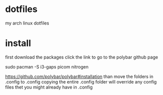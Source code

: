 # dotfiles
my arch linux dotfiles

# install
first download the packages click the link to go to the polybar github page

  sudo pacman -S i3-gaps picom nitrogen

  https://github.com/polybar/polybar#installation
than move the folders in .config to .config copying the entire .config folder will override any config files thet you might already have in .config
